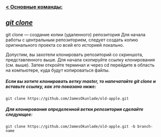 ### [< Основные команды:](./readme.md/#2-основные-команды "На главную страницу")     

## <u> *git clone*</u>

git clone — создание копии (удаленного) репозитория
Для начала работы с центральным репозиторием, следует создать копию оригинального проекта со всей его историей локально.

Допустим, вы захотели клонировать репозиторий со скриншота, представленного выше. Для начала скопируйте ссылку клонирования (см. выше). Затем откройте терминал и через cd перейдите в область на компьютере, куда будут копироваться файлы. 

##### Если вы хотите клонировать ветку master, то напечатайте git clone и вставьте ссылку, как это показано ниже:

    git clone https://github.com/JamesOkunlade/old-apple.git



##### Для клонирования определенной ветки репозитория сделайте следующее:

    git clone https://github.com/JamesOkunlade/old-apple.git -b branch-name

